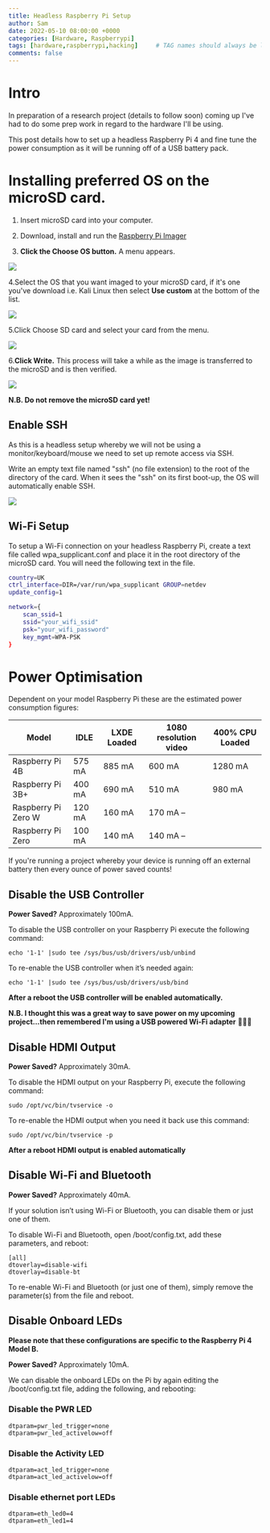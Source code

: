 ```yaml
---
title: Headless Raspberry Pi Setup
author: Sam
date: 2022-05-10 08:00:00 +0000
categories: [Hardware, Raspberrypi]
tags: [hardware,raspberrypi,hacking]     # TAG names should always be lowercase
comments: false
---
```


# Intro

In preparation of a research project (details to follow soon) coming up I've had to do some prep work in regard to the hardware I'll be using.

This post details how to set up a headless Raspberry Pi 4 and fine tune the power consumption as it will be running off of a USB battery pack.

# Installing preferred OS on the microSD card.

1. Insert microSD card into your computer.

2. Download, install and run the [Raspberry Pi Imager](https://www.raspberrypi.org/downloads/)

3. **Click the Choose OS button.** A menu appears.

![](https://cdn.mos.cms.futurecdn.net/ejGTGg88vgXWWRNMSxC4QT-970-80.png.webp)

4.Select the OS that you want imaged to your microSD card, if it's one you've download i.e. Kali Linux then select **Use custom** at the bottom of the list.

![](https://cdn.mos.cms.futurecdn.net/uDmiGk48qrWcT36Wyk9kMo-970-80.png.webp)

5.Click Choose SD card and select your card from the menu.

![](https://cdn.mos.cms.futurecdn.net/vxLy37d9RNWd3juVEr38jT-970-80.png.webp)

6.**Click Write.** This process will take a while as the image is transferred to the microSD and is then verified.

![](https://cdn.mos.cms.futurecdn.net/6nChCh3yHBFX3rdUfRCXnT-970-80.png.webp)

**N.B. Do not remove the microSD card yet!**

## Enable SSH

As this is a headless setup whereby we will not be using a monitor/keyboard/mouse we need to set up remote access via SSH.

Write an empty text file named "ssh" (no file extension) to the root of the directory of the card. When it sees the "ssh" on its first boot-up, the OS will automatically enable SSH.

![](https://cdn.mos.cms.futurecdn.net/vszT3tgmZHkcyRibiQgDaW-970-80.jpg)

## Wi-Fi Setup

To setup a Wi-Fi connection on your headless Raspberry Pi, create a text file called wpa_supplicant.conf and place it in the root directory of the microSD card. You will need the following text in the file.

```bash
country=UK
ctrl_interface=DIR=/var/run/wpa_supplicant GROUP=netdev
update_config=1

network={
	scan_ssid=1	
	ssid="your_wifi_ssid"
	psk="your_wifi_password"
	key_mgmt=WPA-PSK
}
```

# Power Optimisation

Dependent on your model Raspberry Pi these are the estimated power consumption figures:

| Model | IDLE | LXDE Loaded | 1080 resolution video | 400% CPU Loaded |
| --- |---| --- | ---| --- |
| Raspberry Pi 4B |	575 mA | 885 mA |	600 mA |1280 mA |
| Raspberry Pi 3B+ | 400 mA | 690 mA | 510 mA | 980 mA |
| Raspberry Pi Zero W |	120 mA	| 160 mA | 170 mA – |
| Raspberry Pi Zero | 100 mA | 140 mA | 140 mA – |

If you're running a project whereby your device is running off an external battery then every ounce of power saved counts!

## Disable the USB Controller

**Power Saved?** Approximately 100mA.

To disable the USB controller on your Raspberry Pi execute the following command:

`echo '1-1' |sudo tee /sys/bus/usb/drivers/usb/unbind`

To re-enable the USB controller when it’s needed again:

`echo '1-1' |sudo tee /sys/bus/usb/drivers/usb/bind`

**After a reboot the USB controller will be enabled automatically.**

**N.B. I thought this was a great way to save power on my upcoming project...then remembered I'm using a USB powered Wi-Fi adapter** 🤦🏻‍♂️

## Disable HDMI Output

**Power Saved?** Approximately 30mA.

To disable the HDMI output on your Raspberry Pi, execute the following command:

`sudo /opt/vc/bin/tvservice -o`

To re-enable the HDMI output when you need it back use this command:

`sudo /opt/vc/bin/tvservice -p`

**After a reboot HDMI output is enabled automatically**

## Disable Wi-Fi and Bluetooth

**Power Saved?** Approximately 40mA.

If your solution isn’t using Wi-Fi or Bluetooth, you can disable them or just one of them.

To disable Wi-Fi and Bluetooth, open /boot/config.txt, add these parameters, and reboot:

```
[all]
dtoverlay=disable-wifi
dtoverlay=disable-bt
```

To re-enable Wi-Fi and Bluetooth (or just one of them), simply remove the parameter(s) from the file and reboot.

## Disable Onboard LEDs

**Please note that these configurations are specific to the Raspberry Pi 4 Model B.**

**Power Saved?** Approximately 10mA.

We can disable the onboard LEDs on the Pi by again editing the /boot/config.txt file, adding the following, and rebooting:

### Disable the PWR LED

```
dtparam=pwr_led_trigger=none
dtparam=pwr_led_activelow=off
```

### Disable the Activity LED

```
dtparam=act_led_trigger=none
dtparam=act_led_activelow=off
```

### Disable ethernet port LEDs

```
dtparam=eth_led0=4
dtparam=eth_led1=4
```


